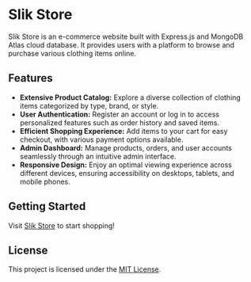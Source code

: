 # Slik Store

Slik Store is an e-commerce website built with Express.js and MongoDB Atlas cloud database. It provides users with a platform to browse and purchase various clothing items online.

## Features

- **Extensive Product Catalog:** Explore a diverse collection of clothing items categorized by type, brand, or style.
- **User Authentication:** Register an account or log in to access personalized features such as order history and saved items.
- **Efficient Shopping Experience:** Add items to your cart for easy checkout, with various payment options available.
- **Admin Dashboard:** Manage products, orders, and user accounts seamlessly through an intuitive admin interface.
- **Responsive Design:** Enjoy an optimal viewing experience across different devices, ensuring accessibility on desktops, tablets, and mobile phones.

## Getting Started

Visit [Slik Store](https://slik-store.onrender.com) to start shopping!

## License

This project is licensed under the [MIT License](LICENSE).
